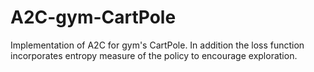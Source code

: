 # A2C-gym-CartPole
Implementation of A2C for gym's CartPole. In addition the loss function incorporates entropy measure of the policy to encourage exploration.
